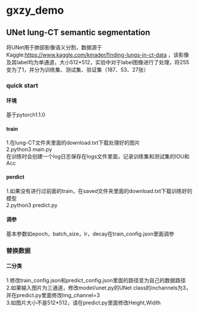 # gxzy_demo

## UNet lung-CT semantic segmentation
将UNet用于肺部影像语义分割，数据源于Kaggle:https://www.kaggle.com/kmader/finding-lungs-in-ct-data ，该影像及其label均为单通道，大小512*512，实验中对于label图像进行了处理，将255变为了1，并分为训练集、测试集、验证集（187、53、27张）

### quick start
#### 环境
基于pytorch1.1.0
#### train
1.在lung-CT文件夹里面的download.txt下载处理好的图片  
2.python3 main.py  
在训练时会创建一个log日志保存在logs文件里面，记录训练集和测试集的IOU和Acc
#### perdict
1.如果没有进行过前面的train，在saved文件夹里面的download.txt下载训练好的模型  
2.python3 predict.py
#### 调参
基本参数如epoch，batch_size，lr，decay在train_config.json里面调参
### 替换数据
#### 二分类
1.修改train_config.json和predict_config.json里面的路径变为自己的数据路径  
2.如果输入图片为三通道，修改model/unet.py的UNet class的inchannels为3，并在predict.py里面修改Img_channel=3  
3.如图片大小不是512*512，请在predict.py里面修改Height,Width  
